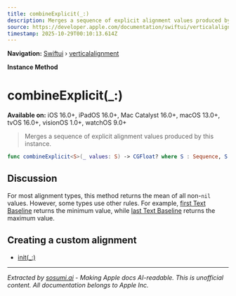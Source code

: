 ```yaml
---
title: combineExplicit(_:)
description: Merges a sequence of explicit alignment values produced by this instance.
source: https://developer.apple.com/documentation/swiftui/verticalalignment/combineexplicit(_:)
timestamp: 2025-10-29T00:10:13.614Z
---
```


**Navigation:** [Swiftui](/documentation/swiftui) › [verticalalignment](/documentation/swiftui/verticalalignment)

**Instance Method**

# combineExplicit(_:)

**Available on:** iOS 16.0+, iPadOS 16.0+, Mac Catalyst 16.0+, macOS 13.0+, tvOS 16.0+, visionOS 1.0+, watchOS 9.0+

> Merges a sequence of explicit alignment values produced by this instance.

```swift
func combineExplicit<S>(_ values: S) -> CGFloat? where S : Sequence, S.Element == CGFloat?
```

## Discussion

For most alignment types, this method returns the mean of all non-`nil` values. However, some types use other rules. For example, [first Text Baseline](/documentation/swiftui/verticalalignment/firsttextbaseline) returns the minimum value, while [last Text Baseline](/documentation/swiftui/verticalalignment/lasttextbaseline) returns the maximum value.

## Creating a custom alignment

- [init(_:)](/documentation/swiftui/verticalalignment/init(_:))

---

*Extracted by [sosumi.ai](https://sosumi.ai) - Making Apple docs AI-readable.*
*This is unofficial content. All documentation belongs to Apple Inc.*
